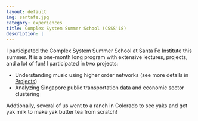 ```yaml
---
layout: default
img: santafe.jpg
category: experiences
title: Complex System Summer School (CSSS'18)
description: |
---
```

I participated the Complex System Summer School at Santa Fe Institute this summer. It is a one-month long program with extensive lectures, projects, and a lot of fun! I participated in two projects:

- Understanding music using higher order networks (see more details in [Projects](https://xindi-dumbledore.github.io/projects/index.html))
- Analyzing Singapore public transportation data and economic sector clustering

Addtionally, several of us went to a ranch in Colorado to see yaks and get yak milk to make yak butter tea from scratch!
